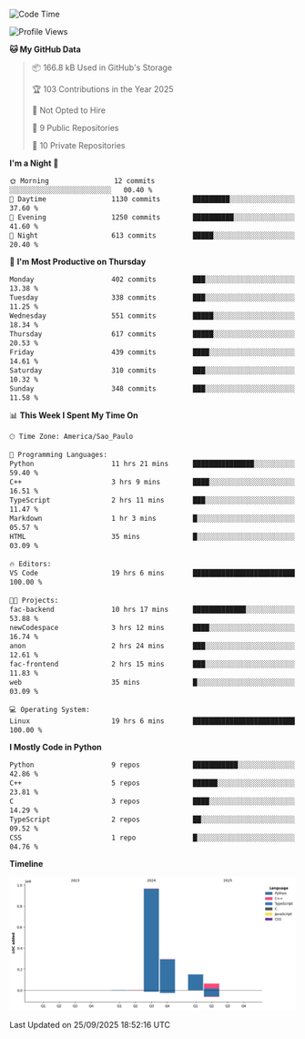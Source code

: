 <!--START_SECTION:waka-->
![Code Time](http://img.shields.io/badge/Code%20Time-31%20hrs%2037%20mins-blue)

![Profile Views](http://img.shields.io/badge/Profile%20Views-5-blue)

**🐱 My GitHub Data** 

> 📦 166.8 kB Used in GitHub's Storage 
 > 
> 🏆 103 Contributions in the Year 2025
 > 
> 🚫 Not Opted to Hire
 > 
> 📜 9 Public Repositories 
 > 
> 🔑 10 Private Repositories 
 > 
**I'm a Night 🦉** 

```text
🌞 Morning                12 commits          ░░░░░░░░░░░░░░░░░░░░░░░░░   00.40 % 
🌆 Daytime                1130 commits        █████████░░░░░░░░░░░░░░░░   37.60 % 
🌃 Evening                1250 commits        ██████████░░░░░░░░░░░░░░░   41.60 % 
🌙 Night                  613 commits         █████░░░░░░░░░░░░░░░░░░░░   20.40 % 
```
📅 **I'm Most Productive on Thursday** 

```text
Monday                   402 commits         ███░░░░░░░░░░░░░░░░░░░░░░   13.38 % 
Tuesday                  338 commits         ███░░░░░░░░░░░░░░░░░░░░░░   11.25 % 
Wednesday                551 commits         █████░░░░░░░░░░░░░░░░░░░░   18.34 % 
Thursday                 617 commits         █████░░░░░░░░░░░░░░░░░░░░   20.53 % 
Friday                   439 commits         ████░░░░░░░░░░░░░░░░░░░░░   14.61 % 
Saturday                 310 commits         ███░░░░░░░░░░░░░░░░░░░░░░   10.32 % 
Sunday                   348 commits         ███░░░░░░░░░░░░░░░░░░░░░░   11.58 % 
```


📊 **This Week I Spent My Time On** 

```text
🕑︎ Time Zone: America/Sao_Paulo

💬 Programming Languages: 
Python                   11 hrs 21 mins      ███████████████░░░░░░░░░░   59.40 % 
C++                      3 hrs 9 mins        ████░░░░░░░░░░░░░░░░░░░░░   16.51 % 
TypeScript               2 hrs 11 mins       ███░░░░░░░░░░░░░░░░░░░░░░   11.47 % 
Markdown                 1 hr 3 mins         █░░░░░░░░░░░░░░░░░░░░░░░░   05.57 % 
HTML                     35 mins             █░░░░░░░░░░░░░░░░░░░░░░░░   03.09 % 

🔥 Editors: 
VS Code                  19 hrs 6 mins       █████████████████████████   100.00 % 

🐱‍💻 Projects: 
fac-backend              10 hrs 17 mins      █████████████░░░░░░░░░░░░   53.88 % 
newCodespace             3 hrs 12 mins       ████░░░░░░░░░░░░░░░░░░░░░   16.74 % 
anon                     2 hrs 24 mins       ███░░░░░░░░░░░░░░░░░░░░░░   12.61 % 
fac-frontend             2 hrs 15 mins       ███░░░░░░░░░░░░░░░░░░░░░░   11.83 % 
web                      35 mins             █░░░░░░░░░░░░░░░░░░░░░░░░   03.09 % 

💻 Operating System: 
Linux                    19 hrs 6 mins       █████████████████████████   100.00 % 
```

**I Mostly Code in Python** 

```text
Python                   9 repos             ███████████░░░░░░░░░░░░░░   42.86 % 
C++                      5 repos             ██████░░░░░░░░░░░░░░░░░░░   23.81 % 
C                        3 repos             ████░░░░░░░░░░░░░░░░░░░░░   14.29 % 
TypeScript               2 repos             ██░░░░░░░░░░░░░░░░░░░░░░░   09.52 % 
CSS                      1 repo              █░░░░░░░░░░░░░░░░░░░░░░░░   04.76 % 
```



**Timeline**

![Lines of Code chart](https://raw.githubusercontent.com/CristhianKapelinski/CristhianKapelinski/main/assets/bar_graph.png)


 Last Updated on 25/09/2025 18:52:16 UTC
<!--END_SECTION:waka-->
